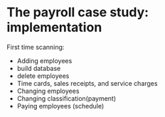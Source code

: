 # The payroll case study: implementation
First time scanning:
- Adding employees
- build database
- delete employees
- Time cards, sales receipts, and service charges
- Changing employees
- Changing classification(payment)
- Paying employees (schedule)